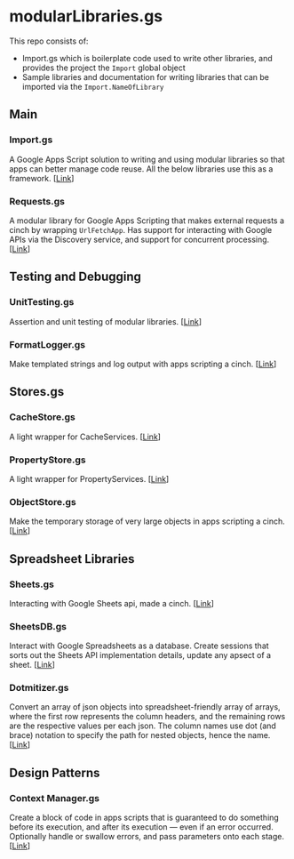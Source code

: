 # modularLibraries.gs

This repo consists of:

- Import.gs which is boilerplate code used to write other libraries, and provides the project the `Import` global object
- Sample libraries and documentation for writing libraries that can be imported via the `Import.NameOfLibrary`

## Main

### Import.gs

A Google Apps Script solution to writing and using modular libraries so that apps can better manage code reuse. All the below libraries use this as a framework. [[Link](http://example.com)]

### Requests.gs

A modular library for Google Apps Scripting that makes external requests a cinch by wrapping `UrlFetchApp`. Has support for interacting with Google APIs via the Discovery service, and support for concurrent processing. [[Link](https://github.com/classroomtechtools/modularLibraries.gs/blob/master/Requests/Requests.md)]

## Testing and Debugging

### UnitTesting.gs

Assertion and unit testing of modular libraries. [[Link](http://example.com)]

### FormatLogger.gs

Make templated strings and log output with apps scripting a cinch. [[Link](https://github.com/classroomtechtools/modularLibraries.gs/blob/master/FormatLogger/FormatLogger.md)]

## Stores.gs

### CacheStore.gs

A light wrapper for CacheServices. [[Link](https://github.com/classroomtechtools/modularLibraries.gs/blob/master/Stores/CacheStore/CacheStore.md)]

### PropertyStore.gs

A light wrapper for PropertyServices. [[Link](https://github.com/classroomtechtools/modularLibraries.gs/blob/master/Stores/PropertyStore/PropertyStore.md)]

### ObjectStore.gs

Make the temporary storage of very large objects in apps scripting a cinch. [[Link](https://github.com/classroomtechtools/modularLibraries.gs/blob/master/Stores/ObjectStore/ObjectStore.md)]

## Spreadsheet Libraries

### Sheets.gs

Interacting with Google Sheets api, made a cinch. [[Link](https://github.com/classroomtechtools/modularLibraries.gs/blob/master/Sheets/Sheets.md)]

### SheetsDB.gs

Interact with Google Spreadsheets as a database. Create sessions that sorts out the Sheets API implementation details, update any apsect of a sheet. [[Link](https://github.com/classroomtechtools/modularLibraries.gs/blob/master/SheetsDB/SheetsDB.md)]

### Dotmitizer.gs

Convert an array of json objects into spreadsheet-friendly array of arrays, where the first row represents the column headers, and the remaining rows are the respective values per each json. The column names use dot (and brace) notation to specify the path for nested objects, hence the name. [[Link](https://github.com/classroomtechtools/modularLibraries.gs/blob/master/Dotmitizer/Dotmitizer.md)]


## Design Patterns

### Context Manager.gs

Create a block of code in apps scripts that is guaranteed to do something before its execution, and after its execution — even if an error occurred. Optionally handle or swallow errors, and pass parameters onto each stage. [[Link](https://github.com/classroomtechtools/modularLibraries.gs/blob/master/ContextManager/ContextManager.md)]



